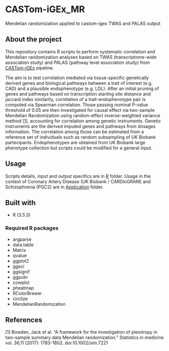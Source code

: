 # CASTom-iGEx_MR

Mendelian randomization applied to castom-igex TWAS and PALAS output

## About the project

This repository contains R scripts to perform systematic correlation and Mendelian randomization analyses based on TWAS (transcriptome-wide association study) and PALAS (pathway level association study) from [CASTom-iGEx](https://gitlab.mpcdf.mpg.de/luciat/castom-igex.git) pipeline.

The aim is to test correlation mediated via tissue-specific genetically derived genes and biological pathways between a trait of interest (e.g. CAD) and a plausible endophenotype (e.g. LDL). After an initial pruning of genes and pathways based on transcription starting site distance and jaccard index similarity, correlation of a trait-endophenotype pair is computed via Spearman correlation. Those passing nominal P-value threshold of 0.05 are then investigated for causal effect via two-sample Mendelian Randomization using random-effect inverse-weighted variance method [[1]](#1), accounting for correlation among genetic instruments. Genetic instruments are the derived imputed genes and pathways from dosages information. The correlation among those can be estimated from a reference set of individuals such as random subsampling of UK Biobank partecipants.
Endophenotypes are obtained from UK Biobank large phenotype collection but scripts could be modified for a general input. 

## Usage
Scripts details, input and output specifics are in [R](https://gitlab.mpcdf.mpg.de/luciat/castom-igex_mr/-/blob/main/R) folder. Usage in the context of Coronary Artery Disease (UK Biobank / CARDIoGRAM) and Schizophrenia (PGC2) are in [Application](https://gitlab.mpcdf.mpg.de/luciat/castom-igex_mr/-/tree/main/Usage) folder.

## Built with 
* R (3.5.3)
### Required R packages
- argparse
- data.table
- Matrix
- qvalue
- ggplot2
- ggsci
- ggsignif
- ggpubr
- cowplot
- pheatmap
- RColorBrewer
- circlize
- MendelianRandomization


## References
<a id="1">[1]</a> Bowden, Jack et al. “A framework for the investigation of pleiotropy in two-sample summary data Mendelian randomization.” Statistics in medicine vol. 36,11 (2017): 1783-1802. doi:10.1002/sim.7221
